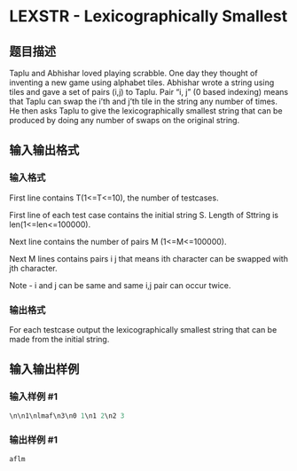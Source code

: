 # LEXSTR - Lexicographically Smallest

## 题目描述

Taplu and Abhishar loved playing scrabble. One day they thought of inventing a new game using alphabet tiles. Abhishar wrote a string using tiles and gave a set of pairs (i,j) to Taplu. Pair “i, j” (0 based indexing) means that Taplu can swap the i’th and j’th tile in the string any number of times. He then asks Taplu to give the lexicographically smallest string that can be produced by doing any number of swaps on the original string.

## 输入输出格式

### 输入格式

First line contains T(1<=T<=10), the number of testcases.

First line of each test case contains the initial string S. Length of Sttring is len(1<=len<=100000).

Next line contains the number of pairs M (1<=M<=100000).

Next M lines contains pairs i j that means ith character can be swapped with jth character.

Note - i and j can be same and same i,j pair can occur twice.

### 输出格式

For each testcase output the lexicographically smallest string that can be made from the initial string.

## 输入输出样例

### 输入样例 #1

```cpp
\n\n1\nlmaf\n3\n0 1\n1 2\n2 3
```


### 输出样例 #1

```cpp
aflm
```


